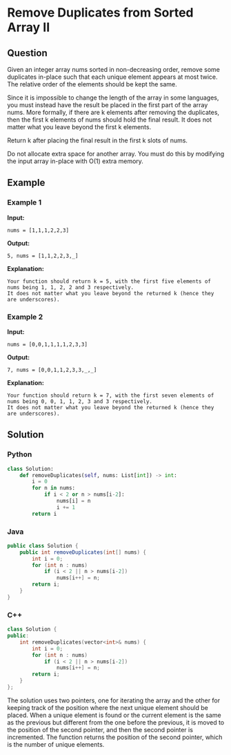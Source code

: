 # Remove Duplicates from Sorted Array II

## Question

Given an integer array nums sorted in non-decreasing order, remove some duplicates in-place such that each unique element appears at most twice. The relative order of the elements should be kept the same.

Since it is impossible to change the length of the array in some languages, you must instead have the result be placed in the first part of the array nums. More formally, if there are k elements after removing the duplicates, then the first k elements of nums should hold the final result. It does not matter what you leave beyond the first k elements.

Return k after placing the final result in the first k slots of nums.

Do not allocate extra space for another array. You must do this by modifying the input array in-place with O(1) extra memory.

## Example

### Example 1

**Input:**

    nums = [1,1,1,2,2,3]

**Output:**

    5, nums = [1,1,2,2,3,_]

**Explanation:**

    Your function should return k = 5, with the first five elements of nums being 1, 1, 2, 2 and 3 respectively.
    It does not matter what you leave beyond the returned k (hence they are underscores).

### Example 2

**Input:**

    nums = [0,0,1,1,1,1,2,3,3]

**Output:**

    7, nums = [0,0,1,1,2,3,3,_,_]

**Explanation:**

    Your function should return k = 7, with the first seven elements of nums being 0, 0, 1, 1, 2, 3 and 3 respectively.
    It does not matter what you leave beyond the returned k (hence they are underscores).

## Solution

### Python

```python
class Solution:
    def removeDuplicates(self, nums: List[int]) -> int:
        i = 0
        for n in nums:
            if i < 2 or n > nums[i-2]:
                nums[i] = n
                i += 1
        return i
```

### Java

```java
public class Solution {
    public int removeDuplicates(int[] nums) {
        int i = 0;
        for (int n : nums)
            if (i < 2 || n > nums[i-2])
                nums[i++] = n;
        return i;
    }
}
```

### C++

```cpp
class Solution {
public:
    int removeDuplicates(vector<int>& nums) {
        int i = 0;
        for (int n : nums)
            if (i < 2 || n > nums[i-2])
                nums[i++] = n;
        return i;
    }
};
```

The solution uses two pointers, one for iterating the array and the other for keeping track of the position where the next unique element should be placed. When a unique element is found or the current element is the same as the previous but different from the one before the previous, it is moved to the position of the second pointer, and then the second pointer is incremented. The function returns the position of the second pointer, which is the number of unique elements.